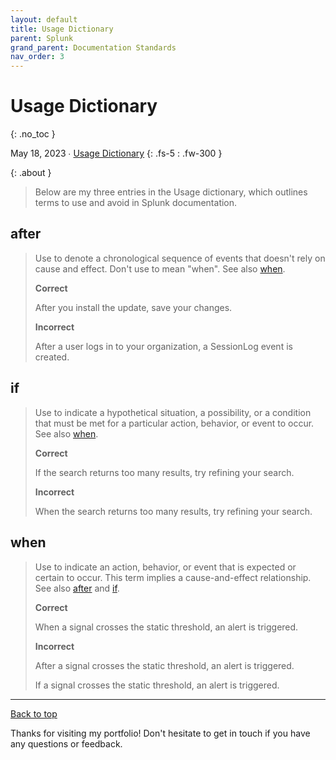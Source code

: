 ```yaml
---
layout: default
title: Usage Dictionary
parent: Splunk
grand_parent: Documentation Standards
nav_order: 3
---
```


# Usage Dictionary
{: .no_toc }

May 18, 2023 ∙ [Usage Dictionary](https://docs.splunk.com/Documentation/StyleGuide/current/StyleGuide/Usagedictionary)
{: .fs-5 : .fw-300 }

{: .about }
> Below are my three entries in the Usage dictionary, which outlines terms to use and avoid in Splunk documentation.

## after

> Use to denote a chronological sequence of events that doesn't rely on cause and effect. Don't use to mean "when". See also [when](#when).
> 
> **Correct**
> 
> After you install the update, save your changes.
> 
> **Incorrect**
> 
> After a user logs in to your organization, a SessionLog event is created.

## if

> Use to indicate a hypothetical situation, a possibility, or a condition that must be met for a particular action, behavior, or event to occur. See also [when](#when).
> 
> **Correct**
> 
> If the search returns too many results, try refining your search.
> 
> **Incorrect**
> 
> When the search returns too many results, try refining your search.

## when

> Use to indicate an action, behavior, or event that is expected or certain to occur. This term implies a cause-and-effect relationship. See also [after](#after) and [if](#if).
> 
> **Correct**
> 
> When a signal crosses the static threshold, an alert is triggered.
> 
> **Incorrect**
> 
> After a signal crosses the static threshold, an alert is triggered.
> 
> If a signal crosses the static threshold, an alert is triggered.

---

[Back to top](#top)

Thanks for visiting my portfolio! Don't hesitate to get in touch if you have any questions or feedback.
